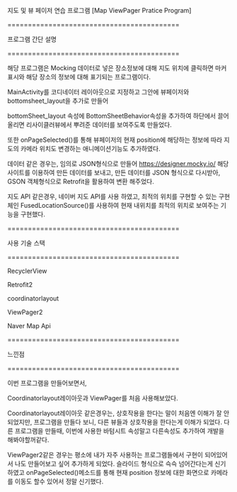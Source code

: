 지도 및 뷰 페이저 연습 프로그램
[Map ViewPager Pratice Program]

==========================================

프로그램 간단 설명

==========================================

해당 프로그램은 Mocking 데이터로 넣은 장소정보에 대해 지도 위치에 클릭하면 마커표시와 해당 장소의 정보에 대해 표기되는 프로그램이다.

MainActivity를 코디네이터 레이아웃으로 지정하고 그안에 뷰페이저와 bottomsheet_layout을 추가로 만들어 

bottomSheet_layout 속성에 BottomSheetBehavior속성을 추가하여 하단에서 끌어 올리면 리사이클러뷰에서 뿌려준 데이터를 보여주도록 만들었다.

또한 onPageSelected()를 통해 뷰페이저의 현재 position에 해당하는 정보에 따라 지도의 카메라 위치도 변경하는 애니메이션기능도 추가하였다.

데이터 같은 경우는, 임의로 JSON형식으로 만들어 https://designer.mocky.io/ 해당 사이트를 이용하여 만든 데이터를 보내고,
만든 데이터를 JSON 형식으로 다시받아, GSON 객체형식으로 Retrofit을 활용하여 변환 해주었다.

지도 API 같은경우, 네이버 지도 API를 사용 하였고, 최적의 위치를 구현할 수 있는 구현체인 FusedLocationSource()를 사용하여
현재 내위치를 최적의 위치로 보여주는 기능을 구현했다.


==========================================

사용 기술 스택

==========================================

RecyclerView

Retrofit2

coordinatorlayout

ViewPager2

Naver Map Api



==========================================

느낀점

==========================================

이번 프로그램을 만들어보면서,

Coordinatorlayout레이아웃과 ViewPager를 처음 사용해보았다.

Coordinatorlayout레이아웃 같은경우는, 상호작용을 한다는 말이 처음엔 이해가 잘 안되었지만, 프로그램을 만들다 보니,
다른 뷰들과 상호작용을 한다는게 이해가 되었다. 다른 프로그램을 만들때, 이번에 사용한 바텀시트 속성말고 다른속성도 추가하여 개발을 해봐야할꺼같다.

ViewPager2같은 경우는 평소에 내가 자주 사용하는 프로그램들에서 구현이 되어있어서 나도 만들어보고 싶어 추가하게 되었다.
슬라이드 형식으로 슥슥 넘어간다는게 신기하였고 onPageSelected()메소드를 통해 현재 position 정보에 대한 화면으로 카메라를 이동도 할수 있어서 정말 신기했다.



